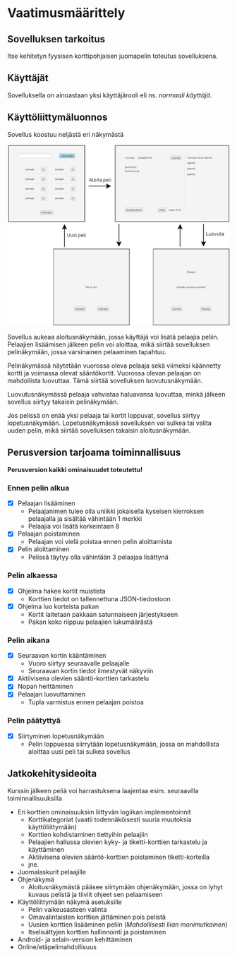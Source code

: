 ﻿# Vaatimusmäärittely

## Sovelluksen tarkoitus

Itse kehitetyn fyysisen korttipohjaisen juomapelin toteutus sovelluksena. 

## Käyttäjät

Sovelluksella on ainoastaan yksi käyttäjärooli eli ns. _normaali käyttäjä_.

## Käyttöliittymäluonnos

Sovellus koostuu neljästä eri näkymästä

![UI.PNG](https://github.com/Jeemlei/ot-harjoitustyo/blob/master/dokumentaatio/Kuvat/UI.PNG)

Sovellus aukeaa aloitusnäkymään, jossa käyttäjä voi lisätä pelaajia peliin. Pelaajien lisäämisen jälkeen pelin voi aloittaa, mikä siirtää sovelluksen pelinäkymään, jossa varsinainen pelaaminen tapahtuu. 

Pelinäkymässä näytetään vuorossa oleva pelaaja sekä viimeksi käännetty kortti ja voimassa olevat sääntökortit. Vuorossa olevan pelaajan on mahdollista luovuttaa. Tämä siirtää sovelluksen luovutusnäkymään.

Luovutusnäkymässä pelaaja vahvistaa haluavansa luovuttaa, minkä jälkeen sovellus siirtyy takaisin pelinäkymään.

Jos pelissä on enää yksi pelaaja tai kortit loppuvat, sovellus siirtyy lopetusnäkymään. Lopetusnäkymässä sovelluksen voi sulkea tai valita uuden pelin, mikä siirtää sovelluksen takaisin aloitusnäkymään.

## Perusversion tarjoama toiminnallisuus

**Perusversion kaikki ominaisuudet toteutettu!**

### Ennen pelin alkua

- [x] Pelaajan lisääminen
  - Pelaajanimen tulee olla uniikki jokaisella kyseisen kierroksen pelaajalla ja sisältää vähintään 1 merkki
  - Pelaajia voi lisätä korkeintaan 8
- [x] Pelaajan poistaminen
  - Pelaajan voi vielä poistaa ennen pelin aloittamista
- [x] Pelin aloittaminen
  - Pelissä täytyy olla vähintään 3 pelaajaa lisättynä

### Pelin alkaessa

- [x] Ohjelma hakee kortit muistista
  - Korttien tiedot on tallennettuna JSON-tiedostoon
- [x] Ohjelma luo korteista pakan
  - Kortit laitetaan pakkaan satunnaiseen järjestykseen
  - Pakan koko riippuu pelaajien lukumäärästä

### Pelin aikana

- [x] Seuraavan kortin kääntäminen
  - Vuoro siirtyy seuraavalle pelaajalle
  - Seuraavan kortin tiedot ilmestyvät näkyviin
- [x] Aktiivisena olevien sääntö-korttien tarkastelu
- [x] Nopan heittäminen
- [x] Pelaajan luovuttaminen
  - Tupla varmistus ennen pelaajan poistoa
  
### Pelin päätyttyä

- [x] Siirtyminen lopetusnäkymään
  - Pelin loppuessa siirrytään lopetusnäkymään, jossa on mahdollista aloittaa uusi peli tai sulkea sovellus

## Jatkokehitysideoita

Kurssin jälkeen peliä voi harrastuksena laajentaa esim. seuraavilla toiminnallisuuksilla

- Eri korttien ominaisuuksiin liittyvän logiikan implementoinnit
  - Korttikategoriat (vaatii todennäköisesti suuria muutoksia käyttöliittymään)
  - Korttien kohdistaminen tiettyihin pelaajiin
  - Pelaajien hallussa olevien kyky- ja tiketti-korttien tarkastelu ja käyttäminen
  - Aktiivisena olevien sääntö-korttien poistaminen tiketti-korteilla
  - jne.
- Juomalaskurit pelaajille
- Ohjenäkymä
  - Aloitusnäkymästä pääsee siirtymään ohjenäkymään, jossa on lyhyt kuvaus pelistä ja tiiviit ohjeet sen pelaamiseen
- Käyttöliittymään näkymä asetuksille
  - Pelin vaikeusasteen valinta
  - Omavalintaisten korttien jättäminen pois pelistä
  - Uusien korttien lisääminen peliin (*Mahdollisesti liian monimutkainen*)
  - Itselisättyjen korttien hallinnointi ja poistaminen
- Android- ja selain-version kehittäminen
- Online/etäpelimahdollisuus
